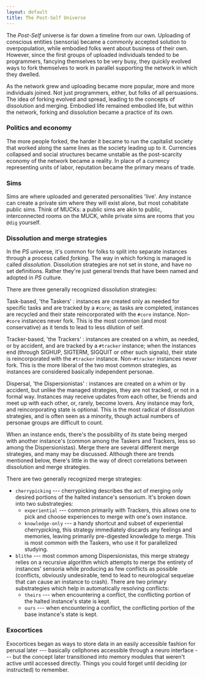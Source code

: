 ```yaml
---
layout: default
title: The Post-Self Universe
---
```


The *Post-Self* universe is far down a timeline from our own. Uploading of conscious entities (sensoria) became a commonly accepted solution to overpopulation, while embodied folks went about business of their own. However, since the first groups of uploaded individuals tended to be programmers, fancying themselves to be very busy, they quickly evolved ways to fork themselves to work in parallel supporting the network in which they dwelled.

As the network grew and uploading became more popular, more and more individuals joined. Not just programmers, either, but folks of all persuasions. The idea of forking evolved and spread, leading to the concepts of dissolution and merging. Embodied life remained embodied life, but within the network, forking and dissolution became a practice of its own.

### Politics and economy

The more people forked, the harder it became to run the capitalist society that worked along the same lines as the society leading up to it. Currencies collapsed and social structures became unstable as the post-scarcity economy of the network became a reality. In place of a currency representing units of labor, reputation became the primary means of trade.

### Sims

Sims are where uploaded and generated personalities 'live'. Any instance can create a private sim where they will exist alone, but most cohabitate public sims. Think of MUCKs: a public sims are akin to public, interconnected rooms on the MUCK, while private sims are rooms that you `@dig` yourself.

### Dissolution and merge strategies

In the *PS* universe, it's common for folks to split into separate instances through a process called *forking*. The way in which forking is managed is called *dissolution*. Dissolution strategies are not set in stone, and have no set definitions. Rather they're just general trends that have been named and adopted in *PS* culture.

There are three generally recognized dissolution strategies:

Task-based, 'the Taskers'
:   instances are created only as needed for specific tasks and are tracked by a `#core`; as tasks are completed, instances are recycled and their state reincorporated with the `#core` instance. Non-`#core` instances never fork. This is the most common (and most conservative) as it tends to lead to less dilution of self.

Tracker-based, 'the Trackers'
:   instances are created on a whim, as needed, or by accident, and are tracked by a `#tracker` instance; when the instances end (through SIGHUP, SIGTERM, SIGQUIT or other such signals), their state is reincorporated with the `#tracker` instance. Non-`#tracker` instances never fork. This is the more liberal of the two most common strategies, as instances are considered basically independent personae.

Dispersal, 'the Dispersionistas'
:   instances are created on a whim or by accident, but unlike the managed strategies, they are not tracked, or not in a formal way. Instances may receive updates from each other, be friends and meet up with each other, or, rarely, become lovers. Any instance may fork, and reincorporating state is optional. This is the most radical of dissolution strategies, and is often seen as a minority, though actual numbers of personae groups are difficult to count.

When an instance ends, there's the possibility of its state being merged with another instance's (common among the Taskers and Trackers, less so among the Dispersionistas). Merge there are several different merge strategies, and many may be discussed. Although there are trends mentioned below, there's little in the way of direct correlations between dissolution and merge strategies.

There are two generally recognized merge strategies:

* `cherrypicking` --- cherrypicking describes the act of merging only desired portions of the halted instance's sensorium. It's broken down into two substrategies:
    * `experiential` --- common primarily with Trackers, this allows one to pick and choose experiences to merge with one's own instance.
    * `knowledge-only` --- a handy shortcut and subset of experiential cherrypicking, this strategy immediately discards any feelings and memories, leaving primarily pre-digested knowledge to merge. This is most common with the Taskers, who use it for parallelized studying.
* `blithe` --- most common among Dispersionistas, this merge strategy relies on a recursive algorithm which attempts to merge the entirety of instances' sensoria while producing as few conflicts as possible (conflicts, obviously undesirable, tend to lead to neurological sequelae that can cause an instance to crash). There are two primary substrategies which help in automatically resolving conflicts:
    * `theirs` --- when encountering a conflict, the conflicting portion of the halted instance's state is kept.
    * `ours` --- when encountering a conflict, the conflicting portion of the base instance's state is kept.

### Exocortices

Exocortices began as ways to store data in an easily accessible fashion for perusal later --- basically cellphones accessible through a neuro interface --- but the concept later transitioned into memory modules that weren't active until accessed directly. Things you could forget until deciding (or instructed) to remember.
